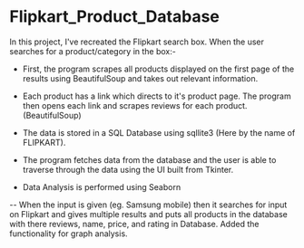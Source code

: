 # Flipkart_Product_Database
In this project, I've recreated the Flipkart search box. When the user searches for a product/category in the box:-

* First, the program scrapes all products displayed on the first page of the results using BeautifulSoup and takes out relevant information.

* Each product has a link which directs to it's product page. The program then opens each link and scrapes reviews for each product.(BeautifulSoup)

* The data is stored in a SQL Database using sqllite3 (Here by the name of FLIPKART).

* The program fetches data from the database and the user is able to traverse through the data using the UI built from Tkinter.

* Data Analysis is performed using Seaborn

-- When the input is given (eg. Samsung mobile) then it searches for input on Flipkart and gives multiple results and puts all products in the database with there reviews, name, price, and rating in Database. Added the functionality for graph analysis.
<p align="center">
  <img src"img/gui.jpg" tittle="GUI">
  <img src"img/graph.jpg" tittle="graph">
</p>
